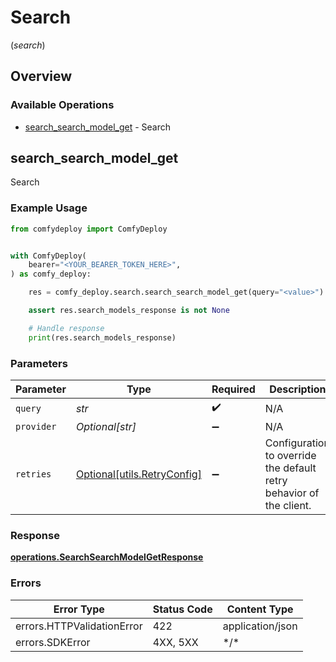 # Search
(*search*)

## Overview

### Available Operations

* [search_search_model_get](#search_search_model_get) - Search

## search_search_model_get

Search

### Example Usage

```python
from comfydeploy import ComfyDeploy


with ComfyDeploy(
    bearer="<YOUR_BEARER_TOKEN_HERE>",
) as comfy_deploy:

    res = comfy_deploy.search.search_search_model_get(query="<value>")

    assert res.search_models_response is not None

    # Handle response
    print(res.search_models_response)

```

### Parameters

| Parameter                                                           | Type                                                                | Required                                                            | Description                                                         |
| ------------------------------------------------------------------- | ------------------------------------------------------------------- | ------------------------------------------------------------------- | ------------------------------------------------------------------- |
| `query`                                                             | *str*                                                               | :heavy_check_mark:                                                  | N/A                                                                 |
| `provider`                                                          | *Optional[str]*                                                     | :heavy_minus_sign:                                                  | N/A                                                                 |
| `retries`                                                           | [Optional[utils.RetryConfig]](../../models/utils/retryconfig.md)    | :heavy_minus_sign:                                                  | Configuration to override the default retry behavior of the client. |

### Response

**[operations.SearchSearchModelGetResponse](../../models/operations/searchsearchmodelgetresponse.md)**

### Errors

| Error Type                 | Status Code                | Content Type               |
| -------------------------- | -------------------------- | -------------------------- |
| errors.HTTPValidationError | 422                        | application/json           |
| errors.SDKError            | 4XX, 5XX                   | \*/\*                      |